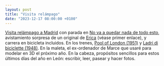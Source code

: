 ```yaml
---
layout: post
title: "Visita relámpago"
date: "2023-12-17 08:00:00 +0100"
---
```


[Visita relámpago a Madrid](/2023/12/17/visita-relampago-fotos) con parada en [No va a quedar nada de todo esto](https://www.centrocentro.org/exposicion/no-va-quedar-nada-de-todo-esto), avistamiento sorpresa de un original de [Erica](https://www.ericafustero.com) (véase primer enlace), y carrera en bicicleta incluidos. En los trenes, [Pool of London (1951)](https://letterboxd.com/javier/film/pool-of-london) y [Ladri di biciclette (1948)](https://letterboxd.com/javier/film/bicycle-thieves). En la maleta, el ex-ordenador de Marce que usaré para modelar en 3D el próximo año. En la cabeza, propósitos sencillos para estos últimos días del año en León: escribir, leer, pasear y hacer fotos.

